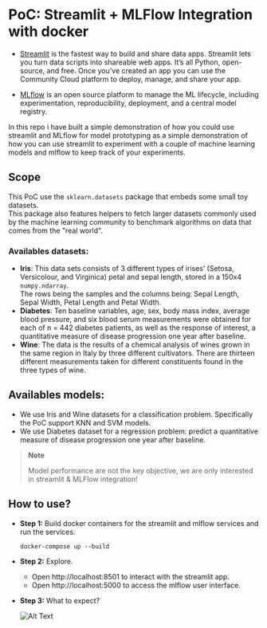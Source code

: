 # PoC: Streamlit + MLFlow Integration with docker

- [Streamlit](https://github.com/streamlit) is the fastest way to build and share data apps. Streamlit lets you turn data scripts into shareable web apps. It’s all Python, open-source, and free. Once you’ve created an app you can use the Community Cloud platform to deploy, manage, and share your app.

- [MLflow](https://github.com/mlflow) is an open source platform to manage the ML lifecycle, including experimentation, reproducibility, deployment, and a central model registry.

In this repo i have built a simple demonstration of how you could use streamlit and MLflow for model prototyping as a simple demonstration of how you can use streamlit to experiment with a couple of machine learning models and mlflow to keep track of your experiments.

## Scope

This PoC use the `sklearn.datasets` package that embeds some small toy datasets.<br>
This package also features helpers to fetch larger datasets commonly used by the machine learning community to benchmark algorithms on data that comes from the "real world".<br>

### Availables datasets:

- **Iris**: This data sets consists of 3 different types of irises’ (Setosa, Versicolour, and Virginica) petal and sepal length, stored in a 150x4 `numpy.ndarray`. <br>
  The rows being the samples and the columns being: Sepal Length, Sepal Width, Petal Length and Petal Width.
- **Diabetes**: Ten baseline variables, age, sex, body mass index, average blood pressure, and six blood serum measurements were obtained for each of n = 442 diabetes patients, as well as the response of interest, a quantitative measure of disease progression one year after baseline.
- **Wine**: The data is the results of a chemical analysis of wines grown in the same region in Italy by three different cultivators. There are thirteen different measurements taken for different constituents found in the three types of wine.

## Availables models:

- We use Iris and Wine datasets for a classification problem. Specifically the PoC support KNN and SVM models.
- We use Diabetes dataset for a regression problem: predict a quantitative measure of disease progression one year after baseline.

> **Note**
>
> Model performance are not the key objective, we are only interested in streamlit & MLFlow integration!

## How to use?

- **Step 1:** Build docker containers for the streamlit and mlflow services and run the services.

  ```
  docker-compose up --build
  ```

- **Step 2:** Explore.

  - Open http://localhost:8501 to interact with the streamlit app.
  - Open http://localhost:5000 to access the mlflow user interface.

- **Step 3:** What to expect?

  ![Alt Text](demo.gif)
